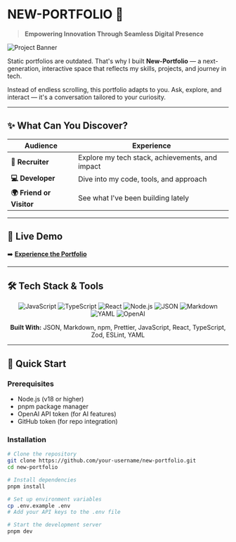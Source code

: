# NEW-PORTFOLIO 🚀

> **Empowering Innovation Through Seamless Digital Presence**

![Project Banner](https://via.placeholder.com/800x200/0F172A/FFFFFF?text=Next-Gen+Interactive+Portfolio)

Static portfolios are outdated. That's why I built **New-Portfolio** — a next-generation, interactive space that reflects my skills, projects, and journey in tech.

Instead of endless scrolling, this portfolio adapts to you. Ask, explore, and interact — it's a conversation tailored to your curiosity.

---

## ✨ What Can You Discover?

| Audience | Experience |
|----------|------------|
| **🧠 Recruiter** | Explore my tech stack, achievements, and impact |
| **💻 Developer** | Dive into my code, tools, and approach |
| **🌍 Friend or Visitor** | See what I've been building lately |

---

## 🎯 Live Demo

➡️ **[Experience the Portfolio](https://mohamedashraf.vercel.app/)** 

---

## 🛠️ Tech Stack & Tools

<div align="center">

![JavaScript](https://img.shields.io/badge/JavaScript-F7DF1E?style=for-the-badge&logo=javascript&logoColor=black)
![TypeScript](https://img.shields.io/badge/TypeScript-007ACC?style=for-the-badge&logo=typescript&logoColor=white)
![React](https://img.shields.io/badge/React-20232A?style=for-the-badge&logo=react&logoColor=61DAFB)
![Node.js](https://img.shields.io/badge/Node.js-339933?style=for-the-badge&logo=nodedotjs&logoColor=white)
![JSON](https://img.shields.io/badge/JSON-000000?style=for-the-badge&logo=json&logoColor=white)
![Markdown](https://img.shields.io/badge/Markdown-000000?style=for-the-badge&logo=markdown&logoColor=white)
![YAML](https://img.shields.io/badge/YAML-000000?style=for-the-badge&logo=yaml&logoColor=white)
![OpenAI](https://img.shields.io/badge/OpenAI-412991?style=for-the-badge&logo=openai&logoColor=white)

**Built With:** JSON, Markdown, npm, Prettier, JavaScript, React, TypeScript, Zod, ESLint, YAML

</div>

---

## 🚀 Quick Start

### Prerequisites

- Node.js (v18 or higher)
- pnpm package manager
- OpenAI API token (for AI features)
- GitHub token (for repo integration)


### Installation

```bash
# Clone the repository
git clone https://github.com/your-username/new-portfolio.git
cd new-portfolio

# Install dependencies
pnpm install

# Set up environment variables
cp .env.example .env
# Add your API keys to the .env file

# Start the development server
pnpm dev
  
